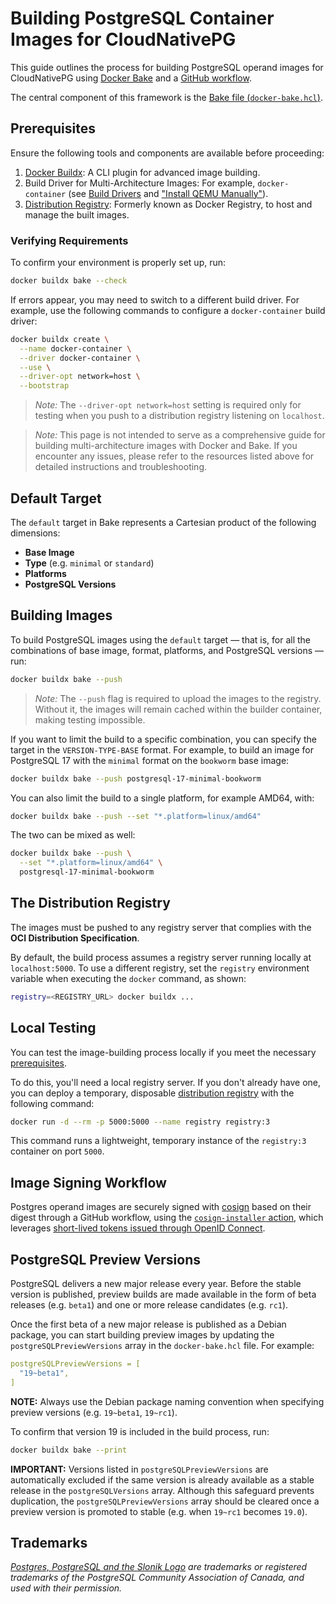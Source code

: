 # Building PostgreSQL Container Images for CloudNativePG

This guide outlines the process for building PostgreSQL operand images for
CloudNativePG using [Docker Bake](https://docs.docker.com/build/bake/) and a
[GitHub workflow](.github/workflows/bake.yml).

The central component of this framework is the
[Bake file (`docker-bake.hcl`)](docker-bake.hcl).

## Prerequisites

Ensure the following tools and components are available before proceeding:

1. [Docker Buildx](https://github.com/docker/buildx): A CLI plugin for advanced
image building.
2. Build Driver for Multi-Architecture Images: For example, `docker-container`
(see [Build Drivers](https://docs.docker.com/build/builders/drivers/) and
["Install QEMU Manually"](https://docs.docker.com/build/building/multi-platform/#install-qemu-manually)).
3. [Distribution Registry](https://distribution.github.io/distribution/):
Formerly known as Docker Registry, to host and manage the built images.

### Verifying Requirements

To confirm your environment is properly set up, run:

```bash
docker buildx bake --check
```

If errors appear, you may need to switch to a different build driver. For
example, use the following commands to configure a `docker-container` build
driver:

```bash
docker buildx create \
  --name docker-container \
  --driver docker-container \
  --use \
  --driver-opt network=host \
  --bootstrap
```

> *Note:* The `--driver-opt network=host` setting is required only for testing
> when you push to a distribution registry listening on `localhost`.

> *Note:* This page is not intended to serve as a comprehensive guide for
> building multi-architecture images with Docker and Bake. If you encounter any
> issues, please refer to the resources listed above for detailed instructions
> and troubleshooting.

## Default Target

The `default` target in Bake represents a Cartesian product of the following
dimensions:

- **Base Image**
- **Type** (e.g. `minimal` or `standard`)
- **Platforms**
- **PostgreSQL Versions**

## Building Images

To build PostgreSQL images using the `default` target — that is, for all the
combinations of base image, format, platforms, and PostgreSQL versions — run:

```bash
docker buildx bake --push
```

> *Note:* The `--push` flag is required to upload the images to the registry.
> Without it, the images will remain cached within the builder container,
> making testing impossible.

If you want to limit the build to a specific combination, you can specify the
target in the `VERSION-TYPE-BASE` format. For example, to build an image for
PostgreSQL 17 with the `minimal` format on the `bookworm` base image:

```bash
docker buildx bake --push postgresql-17-minimal-bookworm
```

You can also limit the build to a single platform, for example AMD64, with:

```bash
docker buildx bake --push --set "*.platform=linux/amd64"
```

The two can be mixed as well:

```bash
docker buildx bake --push \
  --set "*.platform=linux/amd64" \
  postgresql-17-minimal-bookworm
```

## The Distribution Registry

The images must be pushed to any registry server that complies with the **OCI
Distribution Specification**.

By default, the build process assumes a registry server running locally at
`localhost:5000`. To use a different registry, set the `registry` environment
variable when executing the `docker` command, as shown:

```bash
registry=<REGISTRY_URL> docker buildx ...
```

## Local Testing

You can test the image-building process locally if you meet the necessary
[prerequisites](prerequisites).

To do this, you'll need a local registry server. If you don't already have one,
you can deploy a temporary, disposable [distribution registry](https://distribution.github.io/distribution/about/deploying/)
with the following command:

```bash
docker run -d --rm -p 5000:5000 --name registry registry:3
```

This command runs a lightweight, temporary instance of the `registry:3`
container on port `5000`.

## Image Signing Workflow

Postgres operand images are securely signed with [cosign](https://github.com/sigstore/cosign)
based on their digest through a GitHub workflow, using the
[`cosign-installer` action](https://github.com/marketplace/actions/cosign-installer), which leverages
[short-lived tokens issued through OpenID Connect](https://docs.github.com/en/actions/security-for-github-actions/security-hardening-your-deployments/about-security-hardening-with-openid-connect).

## PostgreSQL Preview Versions

PostgreSQL delivers a new major release every year. Before the stable version
is published, preview builds are made available in the form of beta releases
(e.g. `beta1`) and one or more release candidates (e.g. `rc1`).

Once the first beta of a new major release is published as a Debian package,
you can start building preview images by updating the
`postgreSQLPreviewVersions` array in the `docker-bake.hcl` file. For example:

```yaml
postgreSQLPreviewVersions = [
  "19~beta1",
]
```

**NOTE:** Always use the Debian package naming convention when specifying
preview versions (e.g. `19~beta1`, `19~rc1`).

To confirm that version 19 is included in the build process, run:

```bash
docker buildx bake --print
```

**IMPORTANT:** Versions listed in `postgreSQLPreviewVersions` are automatically
excluded if the same version is already available as a stable release in the
`postgreSQLVersions` array. Although this safeguard prevents duplication, the
`postgreSQLPreviewVersions` array should be cleared once a preview version is
promoted to stable (e.g. when `19~rc1` becomes `19.0`).

## Trademarks

*[Postgres, PostgreSQL and the Slonik Logo](https://www.postgresql.org/about/policies/trademarks/)
are trademarks or registered trademarks of the PostgreSQL Community Association
of Canada, and used with their permission.*
